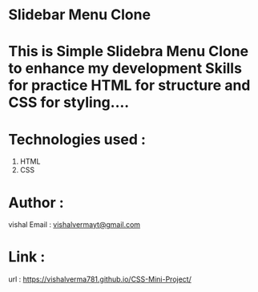 # Slidebar Menu Clone

# This is Simple Slidebra Menu Clone to enhance my development Skills for practice HTML for structure and CSS for styling....

# Technologies used :

1. HTML
2. CSS

# Author :

vishal Email : vishalvermayt@gmail.com

# Link :

url : https://vishalverma781.github.io/CSS-Mini-Project/
